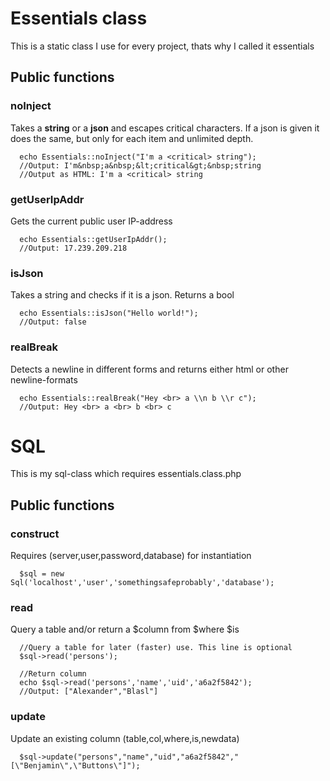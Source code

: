 # Essentials class
This is a static class I use for every project, thats why I called it essentials

## Public functions
### noInject
Takes a **string** or a **json** and escapes critical characters. If a json is given it does the same, but only for each item and unlimited depth.

``` 
  echo Essentials::noInject("I'm a <critical> string");
  //Output: I'm&nbsp;a&nbsp;&lt;critical&gt;&nbsp;string
  //Output as HTML: I'm a <critical> string
```

### getUserIpAddr
Gets the current public user IP-address

``` 
  echo Essentials::getUserIpAddr();
  //Output: 17.239.209.218
```

### isJson
Takes a string and checks if it is a json. Returns a bool

``` 
  echo Essentials::isJson("Hello world!");
  //Output: false
```

### realBreak
Detects a newline in different forms and returns either html or other newline-formats

``` 
  echo Essentials::realBreak("Hey <br> a \\n b \\r c");
  //Output: Hey <br> a <br> b <br> c
```

# SQL
This is my sql-class which requires essentials.class.php

## Public functions
### construct
Requires (server,user,password,database) for instantiation

``` 
  $sql = new Sql('localhost','user','somethingsafeprobably','database');
```

### read
Query a table and/or return a $column from $where $is

``` 
  //Query a table for later (faster) use. This line is optional
  $sql->read('persons');
  
  //Return column
  echo $sql->read('persons','name','uid','a6a2f5842');
  //Output: ["Alexander","Blasl"]
```

### update
Update an existing column (table,col,where,is,newdata)

``` 
  $sql->update("persons","name","uid","a6a2f5842","[\"Benjamin\",\"Buttons\"]");
```

